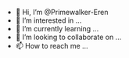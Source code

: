 - 👋 Hi, I’m @Primewalker-Eren
- 👀 I’m interested in ...
- 🌱 I’m currently learning ...
- 💞️ I’m looking to collaborate on ...
- 📫 How to reach me ...

<!---
Primewalker-Eren/Primewalker-Eren is a ✨ special ✨ repository because its `README.md` (this file) appears on your GitHub profile.
You can click the Preview link to take a look at your changes.
--->
